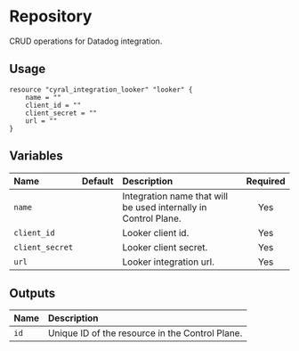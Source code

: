 # Repository

CRUD operations for Datadog integration.

## Usage

```hcl
resource "cyral_integration_looker" "looker" {
    name = ""
    client_id = ""
    client_secret = ""
    url = ""
}
```

## Variables

|  Name         |  Default  |  Description                                                          | Required |
|:--------------|:---------:|:----------------------------------------------------------------------|:--------:|
| `name`        |           | Integration name that will be used internally in Control Plane.       | Yes      |
| `client_id`        |           | Looker client id.       | Yes      |
| `client_secret`        |           | Looker client secret.       | Yes      |
| `url`        |           | Looker integration url.       | Yes      |


## Outputs

|  Name        |  Description                                                        |
|:-------------|:--------------------------------------------------------------------|
| `id`         | Unique ID of the resource in the Control Plane.                     |